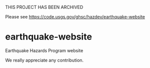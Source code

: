 THIS PROJECT HAS BEEN ARCHIVED

Please see https://code.usgs.gov/ghsc/hazdev/earthquake-website

earthquake-website
==============

Earthquake Hazards Program website


We really appreciate any contribution.
